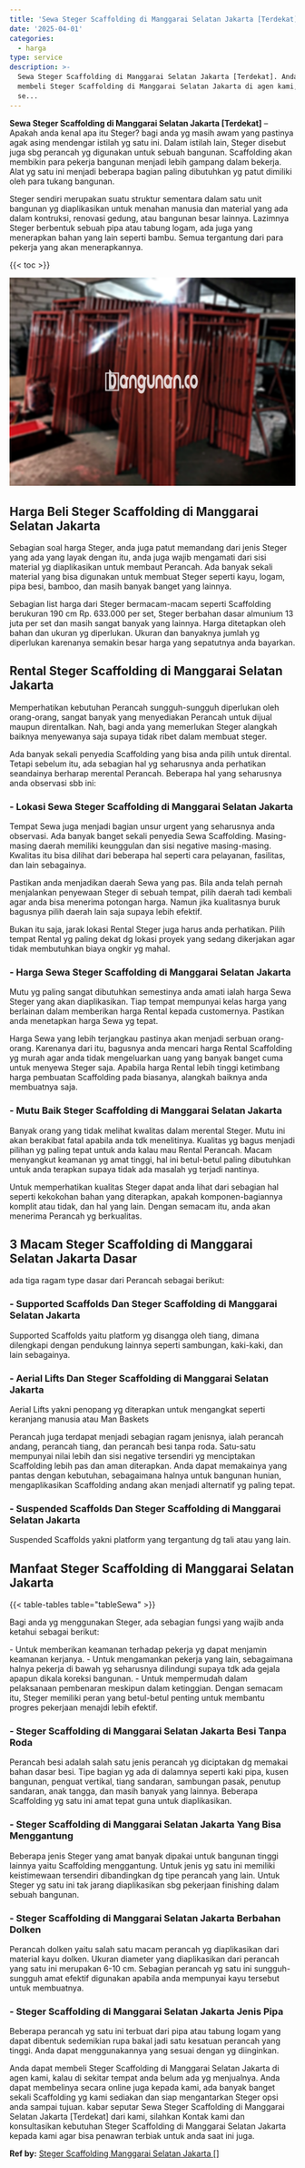 ```yaml
---
title: 'Sewa Steger Scaffolding di Manggarai Selatan Jakarta [Terdekat]'
date: '2025-04-01'
categories:
  - harga
type: service
description: >-
  Sewa Steger Scaffolding di Manggarai Selatan Jakarta [Terdekat]. Anda dapat
  membeli Steger Scaffolding di Manggarai Selatan Jakarta di agen kami, kalau di
  se...
---
```


**Sewa Steger Scaffolding di Manggarai Selatan Jakarta \[Terdekat\]** – Apakah anda kenal apa itu Steger? bagi anda yg masih awam yang pastinya agak asing mendengar istilah yg satu ini. Dalam istilah lain, Steger disebut juga sbg perancah yg digunakan untuk sebuah bangunan. Scaffolding akan membikin para pekerja bangunan menjadi lebih gampang dalam bekerja. Alat yg satu ini menjadi beberapa bagian paling dibutuhkan yg patut dimiliki oleh para tukang bangunan.

Steger sendiri merupakan suatu struktur sementara dalam satu unit bangunan yg diaplikasikan untuk menahan manusia dan material yang ada dalam kontruksi, renovasi gedung, atau bangunan besar lainnya. Lazimnya Steger berbentuk sebuah pipa atau tabung logam, ada juga yang menerapkan bahan yang lain seperti bambu. Semua tergantung dari para pekerja yang akan menerapkannya.

{{< toc >}}

![Sewa Steger Scaffolding di Manggarai Selatan Jakarta [Terdekat]](/images/sewa-scaffolding-steger-05.png)

## Harga Beli Steger Scaffolding di Manggarai Selatan Jakarta

Sebagian soal harga Steger, anda juga patut memandang dari jenis Steger yang ada yang layak dengan itu, anda juga wajib mengamati dari sisi material yg diaplikasikan untuk membaut Perancah. Ada banyak sekali material yang bisa digunakan untuk membuat Steger seperti kayu, logam, pipa besi, bamboo, dan masih banyak banget yang lainnya.

Sebagian list harga dari Steger bermacam-macam seperti Scaffolding berukuran 190 cm Rp. 633.000 per set, Steger berbahan dasar almunium 13 juta per set dan masih sangat banyak yang lainnya. Harga ditetapkan oleh bahan dan ukuran yg diperlukan. Ukuran dan banyaknya jumlah yg diperlukan karenanya semakin besar harga yang sepatutnya anda bayarkan.

## Rental Steger Scaffolding di Manggarai Selatan Jakarta

Memperhatikan kebutuhan Perancah sungguh-sungguh diperlukan oleh orang-orang, sangat banyak yang menyediakan Perancah untuk dijual maupun direntalkan. Nah, bagi anda yang memerlukan Steger alangkah baiknya menyewanya saja supaya tidak ribet dalam membuat steger.

Ada banyak sekali penyedia Scaffolding yang bisa anda pilih untuk dirental. Tetapi sebelum itu, ada sebagian hal yg seharusnya anda perhatikan seandainya berharap merental Perancah. Beberapa hal yang seharusnya anda observasi sbb ini:

### \- Lokasi Sewa Steger Scaffolding di Manggarai Selatan Jakarta

Tempat Sewa juga menjadi bagian unsur urgent yang seharusnya anda observasi. Ada banyak banget sekali penyedia Sewa Scaffolding. Masing-masing daerah memiliki keunggulan dan sisi negative masing-masing. Kwalitas itu bisa dilihat dari beberapa hal seperti cara pelayanan, fasilitas, dan lain sebagainya.

Pastikan anda menjadikan daerah Sewa yang pas. Bila anda telah pernah menjalankan penyewaan Steger di sebuah tempat, pilih daerah tadi kembali agar anda bisa menerima potongan harga. Namun jika kualitasnya buruk bagusnya pilih daerah lain saja supaya lebih efektif.

Bukan itu saja, jarak lokasi Rental Steger juga harus anda perhatikan. Pilih tempat Rental yg paling dekat dg lokasi proyek yang sedang dikerjakan agar tidak membutuhkan biaya ongkir yg mahal.

### \- Harga Sewa Steger Scaffolding di Manggarai Selatan Jakarta

Mutu yg paling sangat dibutuhkan semestinya anda amati ialah harga Sewa Steger yang akan diaplikasikan. Tiap tempat mempunyai kelas harga yang berlainan dalam memberikan harga Rental kepada customernya. Pastikan anda menetapkan harga Sewa yg tepat.

Harga Sewa yang lebih terjangkau pastinya akan menjadi serbuan orang-orang. Karenanya dari itu, bagusnya anda mencari harga Rental Scaffolding yg murah agar anda tidak mengeluarkan uang yang banyak banget cuma untuk menyewa Steger saja. Apabila harga Rental lebih tinggi ketimbang harga pembuatan Scaffolding pada biasanya, alangkah baiknya anda membuatnya saja.

### \- Mutu Baik Steger Scaffolding di Manggarai Selatan Jakarta

Banyak orang yang tidak melihat kwalitas dalam merental Steger. Mutu ini akan berakibat fatal apabila anda tdk menelitinya. Kualitas yg bagus menjadi pilihan yg paling tepat untuk anda kalau mau Rental Perancah. Macam menyangkut keamanan yg amat tinggi, hal ini betul-betul paling dibutuhkan untuk anda terapkan supaya tidak ada masalah yg terjadi nantinya.

Untuk memperhatikan kualitas Steger dapat anda lihat dari sebagian hal seperti kekokohan bahan yang diterapkan, apakah komponen-bagiannya komplit atau tidak, dan hal yang lain. Dengan semacam itu, anda akan menerima Perancah yg berkualitas.

## 3 Macam Steger Scaffolding di Manggarai Selatan Jakarta Dasar

ada tiga ragam type dasar dari Perancah sebagai berikut:

### \- Supported Scaffolds Dan Steger Scaffolding di Manggarai Selatan Jakarta

Supported Scaffolds yaitu platform yg disangga oleh tiang, dimana dilengkapi dengan pendukung lainnya seperti sambungan, kaki-kaki, dan lain sebagainya.

### \- Aerial Lifts Dan Steger Scaffolding di Manggarai Selatan Jakarta

Aerial Lifts yakni penopang yg diterapkan untuk mengangkat seperti keranjang manusia atau Man Baskets

Perancah juga terdapat menjadi sebagian ragam jenisnya, ialah perancah andang, perancah tiang, dan perancah besi tanpa roda. Satu-satu mempunyai nilai lebih dan sisi negative tersendiri yg menciptakan Scaffolding lebih pas dan aman diterapkan. Anda dapat memakainya yang pantas dengan kebutuhan, sebagaimana halnya untuk bangunan hunian, mengaplikasikan Scaffolding andang akan menjadi alternatif yg paling tepat.

### \- Suspended Scaffolds Dan Steger Scaffolding di Manggarai Selatan Jakarta

Suspended Scaffolds yakni platform yang tergantung dg tali atau yang lain.

## Manfaat Steger Scaffolding di Manggarai Selatan Jakarta

{{< table-tables table="tableSewa" >}}

Bagi anda yg menggunakan Steger, ada sebagian fungsi yang wajib anda ketahui sebagai berikut:

\- Untuk memberikan keamanan terhadap pekerja yg dapat menjamin keamanan kerjanya. - Untuk mengamankan pekerja yang lain, sebagaimana halnya pekerja di bawah yg seharusnya dilindungi supaya tdk ada gejala apapun dikala koreksi bangunan. - Untuk mempermudah dalam pelaksanaan pembenaran meskipun dalam ketinggian. Dengan semacam itu, Steger memiliki peran yang betul-betul penting untuk membantu progres pekerjaan menajdi lebih efektif.

### \- Steger Scaffolding di Manggarai Selatan Jakarta Besi Tanpa Roda

Perancah besi adalah salah satu jenis perancah yg diciptakan dg memakai bahan dasar besi. Tipe bagian yg ada di dalamnya seperti kaki pipa, kusen bangunan, penguat vertikal, tiang sandaran, sambungan pasak, penutup sandaran, anak tangga, dan masih banyak yang lainnya. Beberapa Scaffolding yg satu ini amat tepat guna untuk diaplikasikan.

### \- Steger Scaffolding di Manggarai Selatan Jakarta Yang Bisa Menggantung

Beberapa jenis Steger yang amat banyak dipakai untuk bangunan tinggi lainnya yaitu Scaffolding menggantung. Untuk jenis yg satu ini memiliki keistimewaan tersendiri dibandingkan dg tipe perancah yang lain. Untuk Steger yg satu ini tak jarang diaplikasikan sbg pekerjaan finishing dalam sebuah bangunan.

### \- Steger Scaffolding di Manggarai Selatan Jakarta Berbahan Dolken

Perancah dolken yaitu salah satu macam perancah yg diaplikasikan dari material kayu dolken. Ukuran diameter yang diaplikasikan dari perancah yang satu ini merupakan 6-10 cm. Sebagian perancah yg satu ini sungguh-sungguh amat efektif digunakan apabila anda mempunyai kayu tersebut untuk membuatnya.

### \- Steger Scaffolding di Manggarai Selatan Jakarta Jenis Pipa

Beberapa perancah yg satu ini terbuat dari pipa atau tabung logam yang dapat dibentuk sedemikian rupa bakal jadi satu kesatuan perancah yang tinggi. Anda dapat menggunakannya yang sesuai dengan yg diinginkan.

Anda dapat membeli Steger Scaffolding di Manggarai Selatan Jakarta di agen kami, kalau di sekitar tempat anda belum ada yg menjualnya. Anda dapat membelinya secara online juga kepada kami, ada banyak banget sekali Scaffolding yg kami sediakan dan siap mengantarkan Steger opsi anda sampai tujuan. kabar seputar Sewa Steger Scaffolding di Manggarai Selatan Jakarta \[Terdekat\] dari kami, silahkan Kontak kami dan konsultasikan kebutuhan Steger Scaffolding di Manggarai Selatan Jakarta kepada kami agar bisa penawran terbiak untuk anda saat ini juga.

**Ref by:** [Steger Scaffolding Manggarai Selatan Jakarta []](https://id.wikipedia.org/wiki/Steger)

